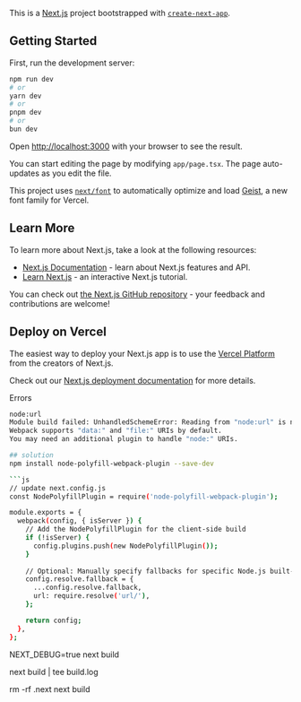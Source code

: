 This is a [Next.js](https://nextjs.org) project bootstrapped with [`create-next-app`](https://nextjs.org/docs/app/api-reference/cli/create-next-app).

## Getting Started

First, run the development server:

```bash
npm run dev
# or
yarn dev
# or
pnpm dev
# or
bun dev
```

Open [http://localhost:3000](http://localhost:3000) with your browser to see the result.

You can start editing the page by modifying `app/page.tsx`. The page auto-updates as you edit the file.

This project uses [`next/font`](https://nextjs.org/docs/app/building-your-application/optimizing/fonts) to automatically optimize and load [Geist](https://vercel.com/font), a new font family for Vercel.

## Learn More

To learn more about Next.js, take a look at the following resources:

- [Next.js Documentation](https://nextjs.org/docs) - learn about Next.js features and API.
- [Learn Next.js](https://nextjs.org/learn) - an interactive Next.js tutorial.

You can check out [the Next.js GitHub repository](https://github.com/vercel/next.js) - your feedback and contributions are welcome!

## Deploy on Vercel

The easiest way to deploy your Next.js app is to use the [Vercel Platform](https://vercel.com/new?utm_medium=default-template&filter=next.js&utm_source=create-next-app&utm_campaign=create-next-app-readme) from the creators of Next.js.

Check out our [Next.js deployment documentation](https://nextjs.org/docs/app/building-your-application/deploying) for more details.


Errors
````bash
node:url
Module build failed: UnhandledSchemeError: Reading from "node:url" is not handled by plugins (Unhandled scheme).
Webpack supports "data:" and "file:" URIs by default.
You may need an additional plugin to handle "node:" URIs.

## solution
npm install node-polyfill-webpack-plugin --save-dev

```js
// update next.config.js
const NodePolyfillPlugin = require('node-polyfill-webpack-plugin');

module.exports = {
  webpack(config, { isServer }) {
    // Add the NodePolyfillPlugin for the client-side build
    if (!isServer) {
      config.plugins.push(new NodePolyfillPlugin());
    }
    
    // Optional: Manually specify fallbacks for specific Node.js built-ins (like `url`)
    config.resolve.fallback = {
      ...config.resolve.fallback,
      url: require.resolve('url/'),
    };

    return config;
  },
};

`````
NEXT_DEBUG=true next build

next build | tee build.log

rm -rf .next
next build

````


